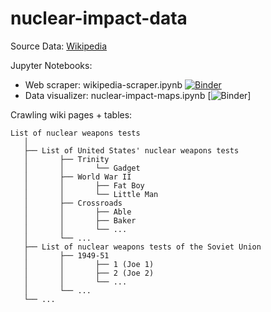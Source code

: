 # nuclear-impact-data

Source Data: [Wikipedia](https://en.wikipedia.org/wiki/List_of_nuclear_weapons_tests)

Jupyter Notebooks:

* Web scraper: wikipedia-scraper.ipynb [![Binder](https://mybinder.org/badge_logo.svg)](https://mybinder.org/v2/gh/bryansteiner/nuclear-impact-data/a5daded205058241ef293f557128671bbca51715)
* Data visualizer: nuclear-impact-maps.ipynb [![Binder](https://mybinder.org/v2/gh/bryansteiner/nuclear-impact-data/a5daded205058241ef293f557128671bbca51715)]

Crawling wiki pages + tables: 
```
List of nuclear weapons tests
   │
   ├── List of United States' nuclear weapons tests
   │       ├── Trinity
   │       │       └── Gadget
   │       ├── World War II
   │       │       ├── Fat Boy
   │       │       └── Little Man
   │       ├── Crossroads
   │       │       ├── Able
   │       │       ├── Baker
   │       │       └── ...
   │       └── ...
   ├── List of nuclear weapons tests of the Soviet Union
   │       ├── 1949-51
   │       │       ├── 1 (Joe 1)
   │       │       ├── 2 (Joe 2)
   │       │       └── ...
   │       └── ...
   └── ...
 ```


